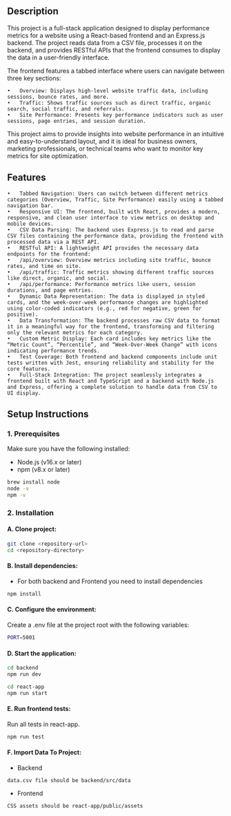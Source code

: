 ## Description

This project is a full-stack application designed to display performance metrics for a website using a React-based frontend and an Express.js backend. The project reads data from a CSV file, processes it on the backend, and provides RESTful APIs that the frontend consumes to display the data in a user-friendly interface.

The frontend features a tabbed interface where users can navigate between three key sections:

	•	Overview: Displays high-level website traffic data, including sessions, bounce rates, and more.
	•	Traffic: Shows traffic sources such as direct traffic, organic search, social traffic, and referrals.
	•	Site Performance: Presents key performance indicators such as user sessions, page entries, and session duration.

This project aims to provide insights into website performance in an intuitive and easy-to-understand layout, and it is ideal for business owners, marketing professionals, or technical teams who want to monitor key metrics for site optimization.

## Features

	•	Tabbed Navigation: Users can switch between different metrics categories (Overview, Traffic, Site Performance) easily using a tabbed navigation bar.
	•	Responsive UI: The frontend, built with React, provides a modern, responsive, and clean user interface to view metrics on desktop and mobile devices.
	•	CSV Data Parsing: The backend uses Express.js to read and parse CSV files containing the performance data, providing the frontend with processed data via a REST API.
	•	RESTful API: A lightweight API provides the necessary data endpoints for the frontend:
	•	/api/overview: Overview metrics including site traffic, bounce rates, and time on site.
	•	/api/traffic: Traffic metrics showing different traffic sources like direct, organic, and social.
	•	/api/performance: Performance metrics like users, session durations, and page entries.
	•	Dynamic Data Representation: The data is displayed in styled cards, and the week-over-week performance changes are highlighted using color-coded indicators (e.g., red for negative, green for positive).
	•	Data Transformation: The backend processes raw CSV data to format it in a meaningful way for the frontend, transforming and filtering only the relevant metrics for each category.
	•	Custom Metric Display: Each card includes key metrics like the “Metric Count”, “Percentile”, and “Week-Over-Week Change” with icons indicating performance trends.
	•	Test Coverage: Both frontend and backend components include unit tests written with Jest, ensuring reliability and stability for the core features.
	•	Full-Stack Integration: The project seamlessly integrates a frontend built with React and TypeScript and a backend with Node.js and Express, offering a complete solution to handle data from CSV to UI display.

## Setup Instructions

### 1. Prerequisites

Make sure you have the following installed:

- Node.js (v16.x or later)
- npm (v8.x or later)

```bash
brew install node
node -v
npm -v
```

### 2. Installation

#### A. Clone project:

```bash
git clone <repository-url>
cd <repository-directory>
```

#### B. Install dependencies:
- For both backend and Frontend you need to install dependencies
```bash
npm install
```

#### C. Configure the environment:

Create a .env file at the project root with the following variables:

```bash
PORT=5001
```

#### D. Start the application:
```bash
cd backend
npm run dev
```

```bash
cd react-app
npm run start
```

#### E. Run frontend tests:

Run all tests in react-app.

```bash
npm run test
```

#### F. Import Data To Project:
-  Backend
```text
data.csv file should be backend/src/data
```
-  Frontend
```text
CSS assets should be react-app/public/assets
```